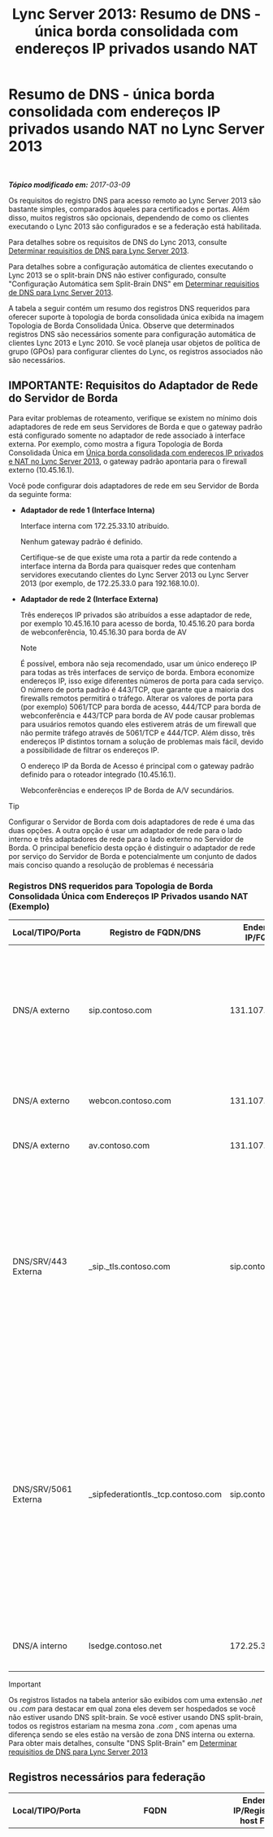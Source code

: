 ﻿---
title: 'Lync Server 2013: Resumo de DNS - única borda consolidada com endereços IP privados usando NAT'
TOCTitle: Resumo de DNS - única borda consolidada com endereços IP privados usando NAT
ms:assetid: a7e5d792-f397-45e5-af85-20d0f4bf405f
ms:mtpsurl: https://technet.microsoft.com/pt-br/library/Gg412787(v=OCS.15)
ms:contentKeyID: 49307722
ms.date: 03/09/2017
mtps_version: v=OCS.15
ms.translationtype: HT
---

# Resumo de DNS - única borda consolidada com endereços IP privados usando NAT no Lync Server 2013

 

_**Tópico modificado em:** 2017-03-09_

Os requisitos do registro DNS para acesso remoto ao Lync Server 2013 são bastante simples, comparados àqueles para certificados e portas. Além disso, muitos registros são opcionais, dependendo de como os clientes executando o Lync 2013 são configurados e se a federação está habilitada.

Para detalhes sobre os requisitos de DNS do Lync 2013, consulte [Determinar requisitios de DNS para Lync Server 2013](lync-server-2013-determine-dns-requirements.md).

Para detalhes sobre a configuração automática de clientes executando o Lync 2013 se o split-brain DNS não estiver configurado, consulte "Configuração Automática sem Split-Brain DNS" em [Determinar requisitios de DNS para Lync Server 2013](lync-server-2013-determine-dns-requirements.md).

A tabela a seguir contém um resumo dos registros DNS requeridos para oferecer suporte à topologia de borda consolidada única exibida na imagem Topologia de Borda Consolidada Única. Observe que determinados registros DNS são necessários somente para configuração automática de clientes Lync 2013 e Lync 2010. Se você planeja usar objetos de política de grupo (GPOs) para configurar clientes do Lync, os registros associados não são necessários.

## IMPORTANTE: Requisitos do Adaptador de Rede do Servidor de Borda

Para evitar problemas de roteamento, verifique se existem no mínimo dois adaptadores de rede em seus Servidores de Borda e que o gateway padrão está configurado somente no adaptador de rede associado à interface externa. Por exemplo, como mostra a figura Topologia de Borda Consolidada Única em [Única borda consolidada com endereços IP privados e NAT no Lync Server 2013](lync-server-2013-single-consolidated-edge-with-private-ip-addresses-and-nat.md), o gateway padrão apontaria para o firewall externo (10.45.16.1).

Você pode configurar dois adaptadores de rede em seu Servidor de Borda da seguinte forma:

  - **Adaptador de rede 1 (Interface Interna)**
    
    Interface interna com 172.25.33.10 atribuído.
    
    Nenhum gateway padrão é definido.
    
    Certifique-se de que existe uma rota a partir da rede contendo a interface interna da Borda para quaisquer redes que contenham servidores executando clientes do Lync Server 2013 ou Lync Server 2013 (por exemplo, de 172.25.33.0 para 192.168.10.0).

  - **Adaptador de rede 2 (Interface Externa)**
    
    Três endereços IP privados são atribuídos a esse adaptador de rede, por exemplo 10.45.16.10 para acesso de borda, 10.45.16.20 para borda de webconferência, 10.45.16.30 para borda de AV
    
    > [!NOTE]  
    > É possível, embora não seja recomendado, usar um único endereço IP para todas as três interfaces de serviço de borda. Embora economize endereços IP, isso exige diferentes números de porta para cada serviço. O número de porta padrão é 443/TCP, que garante que a maioria dos firewalls remotos permitirá o tráfego. Alterar os valores de porta para (por exemplo) 5061/TCP para borda de acesso, 444/TCP para borda de webconferência e 443/TCP para borda de AV pode causar problemas para usuários remotos quando eles estiverem atrás de um firewall que não permite tráfego através de 5061/TCP e 444/TCP. Além disso, três endereços IP distintos tornam a solução de problemas mais fácil, devido a possibilidade de filtrar os endereços IP.

    O endereço IP da Borda de Acesso é principal com o gateway padrão definido para o roteador integrado (10.45.16.1).
    
    Webconferências e endereços IP de Borda de A/V secundários.


> [!TIP]  
> Configurar o Servidor de Borda com dois adaptadores de rede é uma das duas opções. A outra opção é usar um adaptador de rede para o lado interno e três adaptadores de rede para o lado externo no Servidor de Borda. O principal benefício desta opção é distinguir o adaptador de rede por serviço do Servidor de Borda e potencialmente um conjunto de dados mais conciso quando a resolução de problemas é necessária



### Registros DNS requeridos para Topologia de Borda Consolidada Única com Endereços IP Privados usando NAT (Exemplo)

<table>
<colgroup>
<col style="width: 25%" />
<col style="width: 25%" />
<col style="width: 25%" />
<col style="width: 25%" />
</colgroup>
<thead>
<tr class="header">
<th>Local/TIPO/Porta</th>
<th>Registro de FQDN/DNS</th>
<th>Endereço IP/FQDN</th>
<th>Mapeia para/Comenta</th>
</tr>
</thead>
<tbody>
<tr class="odd">
<td><p>DNS/A externo</p></td>
<td><p>sip.contoso.com</p></td>
<td><p>131.107.155.10</p></td>
<td><p>Interface externa da borda de acesso (Contoso)Repetir conforme o necessário para todos os domínios SIP com usuários habilitados do Lync</p></td>
</tr>
<tr class="even">
<td><p>DNS/A externo</p></td>
<td><p>webcon.contoso.com</p></td>
<td><p>131.107.155.20</p></td>
<td><p>Interface externa da borda de webconferências</p></td>
</tr>
<tr class="odd">
<td><p>DNS/A externo</p></td>
<td><p>av.contoso.com</p></td>
<td><p>131.107.155.30</p></td>
<td><p>Interface externa da Borda de A/V</p></td>
</tr>
<tr class="even">
<td><p>DNS/SRV/443 Externa</p></td>
<td><p>_sip._tls.contoso.com</p></td>
<td><p>sip.contoso.com</p></td>
<td><p>Interface externa da borda de acesso. Obrigatória para configuração automática dos clientes Lync 2013 e Lync 2010 para trabalhar externamente. Repita conforme o necessário para todos os domínios SIP com usuários habilitados do Lync.</p></td>
</tr>
<tr class="odd">
<td><p>DNS/SRV/5061 Externa</p></td>
<td><p>_sipfederationtls._tcp.contoso.com</p></td>
<td><p>sip.contoso.com</p></td>
<td><p>Interface externa de borda de acesso SIP obrigatória para descoberta de DNS automática de parceiros federados, conhecida como &quot;Domínio SIP Permitido&quot; (chamada de federação avançada em versões anteriores). Repita conforme o necessário para todos os domínios SIP com usuários habilitados do Lync.</p></td>
</tr>
<tr class="even">
<td><p>DNS/A interno</p></td>
<td><p>lsedge.contoso.net</p></td>
<td><p>172.25.33.10</p></td>
<td><p>Interface interna da Borda Consolidada</p></td>
</tr>
</tbody>
</table>


> [!IMPORTANT]  
> Os registros listados na tabela anterior são exibidos com uma extensão <em>.net</em> ou <em>.com</em> para destacar em qual zona eles devem ser hospedados se você não estiver usando DNS split-brain. Se você estiver usando DNS split-brain, todos os registros estariam na mesma zona <em>.com</em> , com apenas uma diferença sendo se eles estão na versão de zona DNS interna ou externa. Para obter mais detalhes, consulte &quot;DNS Split-Brain&quot; em <a href="lync-server-2013-determine-dns-requirements.md">Determinar requisitios de DNS para Lync Server 2013</a>

## Registros necessários para federação


<table>
<colgroup>
<col style="width: 25%" />
<col style="width: 25%" />
<col style="width: 25%" />
<col style="width: 25%" />
</colgroup>
<thead>
<tr class="header">
<th>Local/TIPO/Porta</th>
<th>FQDN</th>
<th>Endereço IP/Registro de host FQDN</th>
<th>Mapeia para/Comenta</th>
</tr>
</thead>
<tbody>
<tr class="odd">
<td><p>DNS/SRV/5061 Externa</p></td>
<td><p>_sipfederationtls._tcp.contoso.com</p></td>
<td><p>sip.contoso.com</p></td>
<td><p>Interface externa de borda de acesso SIP obrigatória para descoberta de DNS automática de sua federação para outros parceiros potenciais de federação, conhecida também como &quot;Domínio SIP Permitido&quot; (chamada de federação avançada em versões anteriores). Repita conforme o necessário para todos os domínios SIP com usuários habilitados do Lync.</p>

> [!IMPORTANT]  
> Esse registro SRV é obrigatório para mobilidade e Push Notification Clearing House (PNCH)
</td>
</tr>
</tbody>
</table>


## Resumo de DNS - Conectividade de mensagem instantânea pública


<table>
<colgroup>
<col style="width: 25%" />
<col style="width: 25%" />
<col style="width: 25%" />
<col style="width: 25%" />
</colgroup>
<thead>
<tr class="header">
<th>Local/TIPO/Porta</th>
<th>Registro de FQDN/DNS</th>
<th>Endereço IP/FQDN</th>
<th>Mapeia para/Comenta</th>
</tr>
</thead>
<tbody>
<tr class="odd">
<td><p>DNS/A externo</p></td>
<td><p>sip.contoso.com</p></td>
<td><p>interface Serviço de Borda de Acesso</p></td>
<td><p>Interface externa da borda de acesso (Contoso)Repetir conforme o necessário para todos os domínios SIP com usuários habilitados do Lync</p></td>
</tr>
</tbody>
</table>


## Resumo DNS para Protocolo de Presença e Mensagem Extensível


<table>
<colgroup>
<col style="width: 25%" />
<col style="width: 25%" />
<col style="width: 25%" />
<col style="width: 25%" />
</colgroup>
<thead>
<tr class="header">
<th>Local/TIPO/Porta</th>
<th>FQDN</th>
<th>Endereço IP/Registro de host FQDN</th>
<th>Mapeia para/Comenta</th>
</tr>
</thead>
<tbody>
<tr class="odd">
<td><p>DNS/SRV/5269 Externa</p></td>
<td><p>_xmpp-server._tcp.contoso.com</p></td>
<td><p>xmpp.contoso.com</p></td>
<td><p>A interface externa do proxy XMPP no Serviço de Borda de Acesso ou Pool de borda. Repita conforme for necessário para todos os domínios SIP internos com usuários habilitados para Lync, onde o contato com contatos XMPP é permitido através da configuração da Política de Acesso Externo por meio de uma política global, política local de onde o usuário está, ou política de usuário aplicada ao usuário habilitado para Lync. Um domínio XMPP permitido deve ser também configurado na política de Parceiros Federados XMPP. Consulte os tópicos em <strong>Consulte também</strong> para obter mais detalhes</p></td>
</tr>
<tr class="even">
<td><p>DNS/A externo</p></td>
<td><p>xmpp.contoso.com (por exemplo)</p></td>
<td><p>Endereço IP de Serviço de Borda de Acesso em seu Servidor de Borda ou Pool de borda hospedando o proxy XMPP</p></td>
<td><p>Aponta para o Serviço de Borda de Acesso ou Pool de borda que hospeda o serviço de proxy XMPP. Normalmente, o registro SRV que você cria aponta para esse registro de host (A ou AAAA)</p></td>
</tr>
</tbody>
</table>

